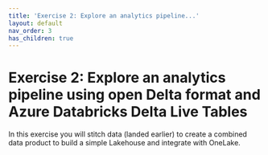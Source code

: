 ```yaml
---
title: 'Exercise 2: Explore an analytics pipeline...'
layout: default
nav_order: 3
has_children: true
---
```


# Exercise 2: Explore an analytics pipeline using open Delta format and Azure Databricks Delta Live Tables

In this exercise you will stitch data (landed earlier) to create a combined data product to build a simple Lakehouse and integrate with OneLake.
